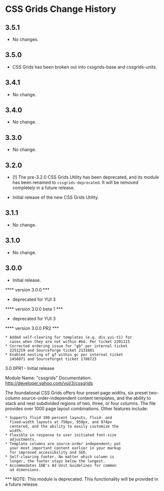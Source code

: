 CSS Grids Change History
========================

3.5.1
-----

  * No changes.

3.5.0
-----

  * CSS Grids has been broken out into cssgrids-base and cssgrids-units.


3.4.1
-----

  * No change.


3.4.0
-----

  * No change.

  
3.3.0
-----

  * No change.


3.2.0
-----

  * [!] The pre-3.2.0 CSS Grids Utility has been deprecated, and its
    module has been renamed to `cssgrids-deprecated`. It will be removed
    completely in a future release.

  * Initial release of the new CSS Grids Utility.


3.1.1
-----

  * No change.


3.1.0
-----

  * No change.


3.0.0
-----

  * Initial release.

**** version 3.0.0 ***	
  * deprecated for YUI 3
  
**** version 3.0.0 beta 1 ***	
  * deprecated for YUI 3
  
**** version 3.0.0 PR2 ***

    * Added self-clearing for templates (e.g. div.yui-t1) for 
      cases when they are not within #bd. Per ticket 2201115
    * Corrected ordering issue for "gb" per internal ticket 
      2251219 and Sourceforge ticket 2131681
    * Enabled nesting of gf within gc per internal ticket 
      1458071 and Sourceforget ticket 1786723

3.0.0PR1 - Initial release

Module Name: "cssgrids"
Documentation: http://developer.yahoo.com/yui/3/cssgrids

The foundational CSS Grids offers four preset page widths, 
six preset two-column source-order-independent content 
templates, and the ability to stack and nest subdivided 
regions of two, three, or four columns. The file provides 
over 1000 page layout combinations. Other features include:

    * Supports fluid 100-percent layouts, fluid- and 
      fixed-width layouts at 750px, 950px, and 974px 
      centered, and the ability to easily customize the 
      width.
    * Flexible in response to user initiated font-size 
      adjustments.
    * Template columns are source-order independent; put
      your most important content earlier in your markup
      for improved accessibility and SEO.
    * Self-clearing footer. No matter which column is
      longer, the footer stays below the longest.
    * Accommodates IAB's Ad Unit Guidelines for common 
      ad dimensions.

*** NOTE: This module is deprecated. This functionality will be provided in a future release. 

